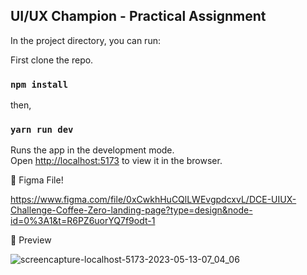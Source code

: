 ## UI/UX Champion - Practical Assignment

In the project directory, you can run:

First clone the repo.

### `npm install`

then,

### `yarn run dev`

Runs the app in the development mode.\
Open [http://localhost:5173](http://localhost:5173) to view it in the browser.


📁 Figma File!

https://www.figma.com/file/0xCwkhHuCQlLWEvgpdcxvL/DCE-UIUX-Challenge-Coffee-Zero-landing-page?type=design&node-id=0%3A1&t=R6PZ6uorYQ7f9odt-1


👀 Preview

![screencapture-localhost-5173-2023-05-13-07_04_06](https://github.com/DilshanSenevirathne/DCE_UIUX_Challenge/assets/69068599/92b6457a-7434-448e-83c5-c935d868a22a)
